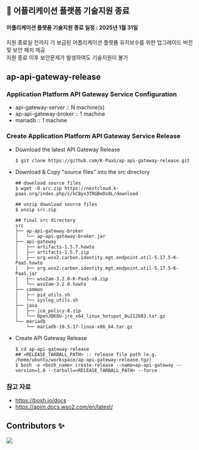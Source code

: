 ## 🚨 어플리케이션 플랫폼 기술지원 종료 
#### 어플리케이션 플랫폼 기술지원 종료 일정 : 2025년 1월 31일  
지원 종료일 전까지 기 보급된 어플리케이션 플랫폼 유지보수를 위한 업그레이드 버전 및 보안 패치 제공  
지원 종료 이후 보안문제가 발생하여도 기술지원이 불가  

## ap-api-gateway-release

### Application Platform API Gateway Service Configuration
- api-gateway-server :: N machine(s)
- ap-api-gateway-broker :: 1 machine
- mariadb :: 1 machine

### Create Application Platform API Gateway Service Release
- Download the latest API Gateway Release
    ```
    $ git clone https://github.com/K-PaaS/ap-api-gateway-release.git
    ```
- Download & Copy "source files" into the src directory
    ```
    ## download source files
    $ wget -O src.zip https://nextcloud.k-paas.org/index.php/s/kCByx3TRGBeDs8L/download
    
    ## unzip download source files
    $ unzip src.zip
    
    ## final src directory
    src
    ├── ap-api-gateway-broker
    │   └── ap-api-gateway-broker.jar
    ├── api-gateway
    │   ├── artifacts-1.5.7.howto
    │   ├── artifacts-1.5.7.zip
    │   ├── org.wso2.carbon.identity.mgt.endpoint.util-5.17.5-K-PaaS.howto
    │   ├── org.wso2.carbon.identity.mgt.endpoint.util-5.17.5-K-PaaS.jar
    │   ├── wso2am-3.2.0-K-PaaS-v8.zip
    │   └── wso2am-3.2.0.howto
    ├── common
    │   ├── pid_utils.sh
    │   └── syslog_utils.sh
    ├── java
    │   ├── jce_policy-8.zip
    │   └── OpenJDK8U-jre_x64_linux_hotspot_8u212b03.tar.gz
    └── mariadb
        └── mariadb-10.5.17-linux-x86_64.tar.gz
    ```
- Create API Gateway Release
    ```
    $ cd ap-api-gateway-release
    ## <RELEASE_TARBALL_PATH> :: release file path (e.g. /home/ubuntu/workspace/ap-api-gateway-release.tgz) 
    $ bosh -e <bosh_name> create-release --name=ap-api-gateway --version=1.0 --tarball=<RELEASE_TARBALL_PATH> --force
    ```

### 참고 자료
- https://bosh.io/docs
- https://apim.docs.wso2.com/en/latest/
    
## Contributors ✨
<a href="https://github.com/K-PaaS/ap-api-gateway-release/graphs/contributors">
  <img src="https://contrib.rocks/image?repo=K-PaaS/ap-api-gateway-release" />
</a>
